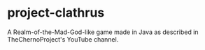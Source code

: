 # project-clathrus
A Realm-of-the-Mad-God-like game made in Java as described in TheChernoProject's YouTube channel.
